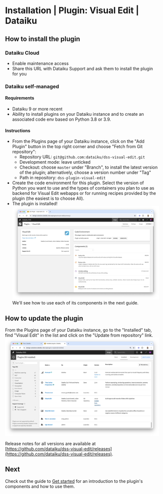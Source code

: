 # Installation | Plugin: Visual Edit | Dataiku

## How to install the plugin

### Dataiku Cloud

* Enable maintenance access
* Share this URL with Dataiku Support and ask them to install the plugin for you

### Dataiku self-managed

#### Requirements

* Dataiku 9 or more recent
* Ability to install plugins on your Dataiku instance and to create an associated code env based on Python 3.8 or 3.9.

#### Instructions

* From the Plugins page of your Dataiku instance, click on the "Add Plugin" button in the top right corner and choose "Fetch from Git repository":
  * Repository URL: `git@github.com:dataiku/dss-visual-edit.git`
  * Development mode: leave unticked
  * Checkout: choose `master` under "Branch", to install the latest version of the plugin; alternatively, choose a version number under "Tag"
  * Path in repository: `dss-plugin-visual-edit`
* Create the code environment for this plugin. Select the version of Python you want to use and the types of containers you plan to use as backend for Visual Edit webapps or for running recipes provided by the plugin (the easiest is to choose All).
* The plugin is installed! ![](plugin_installed.png) We'll see how to use each of its components in the next guide.

## How to update the plugin

From the Plugins page of your Dataiku instance, go to the "Installed" tab, find "Visual Edit" in the list and click on the "Update from repository" link. ![](update_plugin_git.png)

Release notes for all versions are available at [https://github.com/dataiku/dss-visual-edit/releases](https://github.com/dataiku/dss-visual-edit/releases).

## Next

Check out the guide to [Get started](get-started) for an introduction to the plugin's components and how to use them.
